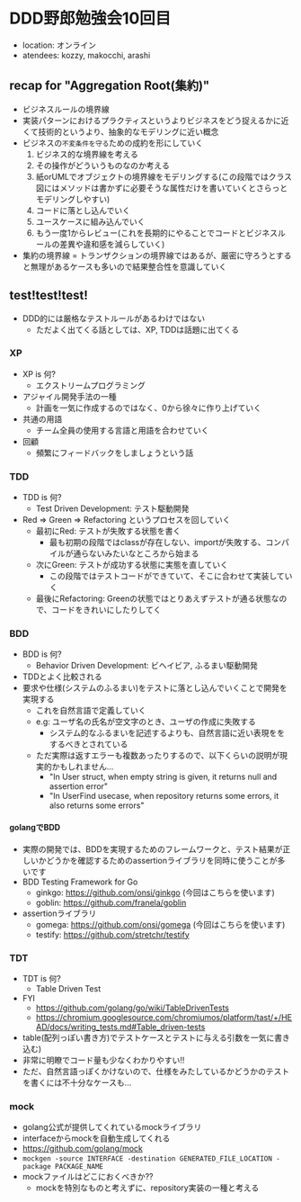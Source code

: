# DDD野郎勉強会10回目

- location: オンライン
- atendees: kozzy, makocchi, arashi

## recap for "Aggregation Root(集約)"

- ビジネスルールの境界線
- 実装パターンにおけるプラクティスというよりビジネスをどう捉えるかに近くて技術的というより、抽象的なモデリングに近い概念
- ビジネスの`不変条件を守る`ための成約を形にしていく
  1. ビジネス的な境界線を考える
  2. その操作がどういうものなのか考える
  3. 紙orUMLでオブジェクトの境界線をモデリングする(この段階ではクラス図にはメソッドは書かずに必要そうな属性だけを書いていくとさらっとモデリングしやすい)
  4. コードに落とし込んでいく
  5. ユースケースに組み込んでいく
  6. もう一度1からレビュー(これを長期的にやることでコードとビジネスルールの差異や違和感を減らしていく)
- 集約の境界線 = トランザクションの境界線ではあるが、厳密に守ろうとすると無理があるケースも多いので結果整合性を意識していく

## test!test!test!

- DDD的には厳格なテストルールがあるわけではない
  - ただよく出てくる話としては、XP, TDDは話題に出てくる

### XP

- XP is 何?
  - エクストリームプログラミング
- アジャイル開発手法の一種
  - 計画を一気に作成するのではなく、0から徐々に作り上げていく
- 共通の用語
  - チーム全員の使用する言語と用語を合わせていく
- 回顧
  - 頻繁にフィードバックをしましょうという話

### TDD

- TDD is 何?
  - Test Driven Development: テスト駆動開発
- Red => Green => Refactoring というプロセスを回していく
  - 最初にRed: テストが失敗する状態を書く
    - 最も初期の段階ではclassが存在しない、importが失敗する、コンパイルが通らないみたいなところから始まる
  - 次にGreen: テストが成功する状態に実態を直していく
    - この段階ではテストコードができていて、そこに合わせて実装していく
  - 最後にRefactoring: Greenの状態ではとりあえずテストが通る状態なので、コードをきれいにしたりしてく

### BDD

- BDD is 何?
  - Behavior Driven Development: ビヘイビア, ふるまい駆動開発
- TDDとよく比較される
- 要求や仕様(システムのふるまい)をテストに落とし込んでいくことで開発を実現する
  - これを自然言語で定義していく
  - e.g: ユーザ名の氏名が空文字のとき、ユーザの作成に失敗する
    - システム的なふるまいを記述するよりも、自然言語に近い表現ををするべきとされている
  - ただ実際は返すエラーも複数あったりするので、以下くらいの説明が現実的かもしれません...
    - "In User struct, when empty string is given, it returns null and assertion error"
    - "In UserFind usecase, when repository returns some errors, it also returns some errors"

#### golangでBDD

- 実際の開発では、BDDを実現するためのフレームワークと、テスト結果が正しいかどうかを確認するためのassertionライブラリを同時に使うことが多いです
- BDD Testing Framework for Go
  - ginkgo: https://github.com/onsi/ginkgo (今回はこちらを使います)
  - goblin: https://github.com/franela/goblin
- assertionライブラリ
  - gomega: https://github.com/onsi/gomega (今回はこちらを使います)
  - testify: https://github.com/stretchr/testify

### TDT

- TDT is 何?
  - Table Driven Test
- FYI
  - https://github.com/golang/go/wiki/TableDrivenTests
  - https://chromium.googlesource.com/chromiumos/platform/tast/+/HEAD/docs/writing_tests.md#Table_driven-tests
- table(配列っぽい書き方)でテストケースとテストに与える引数を一気に書き込む)
- 非常に明瞭でコード量も少なくわかりやすい!!
- ただ、自然言語っぽくかけないので、仕様をみたしているかどうかのテストを書くには不十分なケースも...

### mock

- golang公式が提供してくれているmockライブラリ
- interfaceからmockを自動生成してくれる
- https://github.com/golang/mock
- `mockgen -source INTERFACE -destination GENERATED_FILE_LOCATION -package PACKAGE_NAME`
- mockファイルはどこにおくべきか??
  - mockを特別なものと考えずに、repository実装の一種と考える
